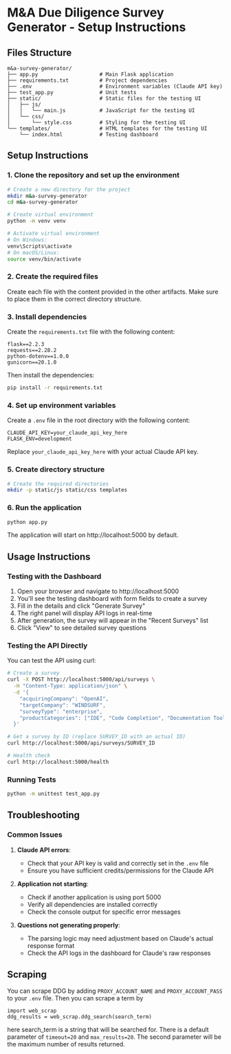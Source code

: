 # M&A Due Diligence Survey Generator - Setup Instructions

## Files Structure
```
m&a-survey-generator/
├── app.py                    # Main Flask application
├── requirements.txt          # Project dependencies
├── .env                      # Environment variables (Claude API key)
├── test_app.py               # Unit tests
├── static/                   # Static files for the testing UI
│   ├── js/
│   │   └── main.js           # JavaScript for the testing UI
│   └── css/
│       └── style.css         # Styling for the testing UI
└── templates/                # HTML templates for the testing UI
    └── index.html            # Testing dashboard
```

## Setup Instructions

### 1. Clone the repository and set up the environment

```bash
# Create a new directory for the project
mkdir m&a-survey-generator
cd m&a-survey-generator

# Create virtual environment
python -m venv venv

# Activate virtual environment
# On Windows:
venv\Scripts\activate
# On macOS/Linux:
source venv/bin/activate
```

### 2. Create the required files

Create each file with the content provided in the other artifacts. Make sure to place them in the correct directory structure.

### 3. Install dependencies

Create the `requirements.txt` file with the following content:

```
flask==2.2.3
requests==2.28.2
python-dotenv==1.0.0
gunicorn==20.1.0
```

Then install the dependencies:

```bash
pip install -r requirements.txt
```

### 4. Set up environment variables

Create a `.env` file in the root directory with the following content:

```
CLAUDE_API_KEY=your_claude_api_key_here
FLASK_ENV=development
```

Replace `your_claude_api_key_here` with your actual Claude API key.

### 5. Create directory structure

```bash
# Create the required directories
mkdir -p static/js static/css templates
```

### 6. Run the application

```bash
python app.py
```

The application will start on http://localhost:5000 by default.

## Usage Instructions

### Testing with the Dashboard

1. Open your browser and navigate to http://localhost:5000
2. You'll see the testing dashboard with form fields to create a survey
3. Fill in the details and click "Generate Survey"
4. The right panel will display API logs in real-time
5. After generation, the survey will appear in the "Recent Surveys" list
6. Click "View" to see detailed survey questions

### Testing the API Directly

You can test the API using curl:

```bash
# Create a survey
curl -X POST http://localhost:5000/api/surveys \
  -H "Content-Type: application/json" \
  -d '{
    "acquiringCompany": "OpenAI",
    "targetCompany": "WINDSURF",
    "surveyType": "enterprise",
    "productCategories": ["IDE", "Code Completion", "Documentation Tools"]
  }'

# Get a survey by ID (replace SURVEY_ID with an actual ID)
curl http://localhost:5000/api/surveys/SURVEY_ID

# Health check
curl http://localhost:5000/health
```

### Running Tests

```bash
python -m unittest test_app.py
```

## Troubleshooting

### Common Issues

1. **Claude API errors**:
   - Check that your API key is valid and correctly set in the `.env` file
   - Ensure you have sufficient credits/permissions for the Claude API

2. **Application not starting**:
   - Check if another application is using port 5000
   - Verify all dependencies are installed correctly
   - Check the console output for specific error messages

3. **Questions not generating properly**:
   - The parsing logic may need adjustment based on Claude's actual response format
   - Check the API logs in the dashboard for Claude's raw responses

## Scraping

You can scrape DDG by adding `PROXY_ACCOUNT_NAME` and `PROXY_ACCOUNT_PASS` to your `.env` file. Then you can scrape a term by 
```
import web_scrap
ddg_results = web_scrap.ddg_search(search_term)
```

here search_term is a string that will be searched for. There is a default parameter of `timeout=20` and `max_results=20`. The second parameter will be the maximum number of results returned.
